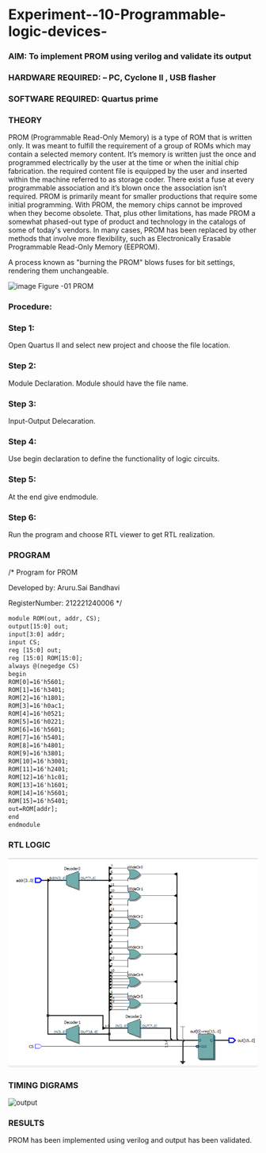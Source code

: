 # Experiment--10-Programmable-logic-devices-
 
### AIM: To implement PROM using verilog and validate its output 
### HARDWARE REQUIRED:  – PC, Cyclone II , USB flasher
### SOFTWARE REQUIRED:   Quartus prime
### THEORY 

 
PROM (Programmable Read-Only Memory) is a type of ROM that is written only. It was meant to fulfill the requirement of a group of ROMs which may contain a selected memory content. It’s memory is written just the once and programmed electrically by the user at the time or when the initial chip fabrication. the required content file is equipped by the user and inserted within the machine referred to as storage coder. There exist a fuse at every programmable association and it’s blown once the association isn’t required.
PROM is primarily meant for smaller productions that require some initial programming. With PROM, the memory chips cannot be improved when they become obsolete. That, plus other limitations, has made PROM a somewhat phased-out type of product and technology in the catalogs of some of today's vendors. In many cases, PROM has been replaced by other methods that involve more flexibility, such as Electronically Erasable Programmable Read-Only Memory (EEPROM).

A process known as "burning the PROM" blows fuses for bit settings, rendering them unchangeable.

![image](https://user-images.githubusercontent.com/36288975/172760743-04a59275-862b-4c42-8d08-8ecbca668c75.png)
Figure -01 PROM 
 
 
### Procedure:

### Step 1:
Open Quartus II and select new project and choose the file location.

### Step 2:
Module Declaration. Module should have the file name.

### Step 3:
Input-Output Delecaration.

### Step 4:
Use begin declaration to define the functionality of logic circuits.

### Step 5:
At the end give endmodule.

### Step 6:
Run the program and choose RTL viewer to get RTL realization.


### PROGRAM 
/*
Program for PROM 

Developed by: Aruru.Sai Bandhavi

RegisterNumber:  212221240006
*/
```
module ROM(out, addr, CS);
output[15:0] out;
input[3:0] addr;
input CS;
reg [15:0] out;
reg [15:0] ROM[15:0];
always @(negedge CS)
begin
ROM[0]=16'h5601; 
ROM[1]=16'h3401;
ROM[2]=16'h1801; 
ROM[3]=16'h0ac1;
ROM[4]=16'h0521; 
ROM[5]=16'h0221;
ROM[6]=16'h5601; 
ROM[7]=16'h5401;
ROM[8]=16'h4801; 
ROM[9]=16'h3801;
ROM[10]=16'h3001; 
ROM[11]=16'h2401;
ROM[12]=16'h1c01; 
ROM[13]=16'h1601;
ROM[14]=16'h5601; 
ROM[15]=16'h5401;
out=ROM[addr];
end
endmodule
```
### RTL LOGIC  

![output](https://github.com/Saibandhavi75/Experiment--10-Programmable-logic-devices-/blob/main/de.11.png?raw=true)

### TIMING DIGRAMS  

![output](https://github.com/Saibandhavi75/Experiment--10-Programmable-logic-devices-/blob/main/de.22.png?raw=true)

### RESULTS 
PROM has been implemented using verilog and output has been validated.
